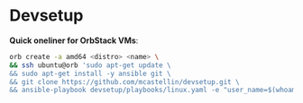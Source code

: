 # Devsetup

**Quick oneliner for OrbStack VMs**:
```bash
orb create -a amd64 <distro> <name> \
&& ssh ubuntu@orb 'sudo apt-get update \
&& sudo apt-get install -y ansible git \
&& git clone https://github.com/mcastellin/devsetup.git \
&& ansible-playbook devsetup/playbooks/linux.yaml -e "user_name=$(whoami) user_home=$HOME"'
```

